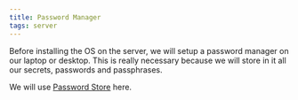 ```yaml
---
title: Password Manager
tags: server
---
```


Before installing the OS on the server, we will setup a password
manager on our laptop or desktop. This is really necessary because we
will store in it all our secrets, passwords and passphrases.

We will use [Password Store](https://www.passwordstore.org/) here.
